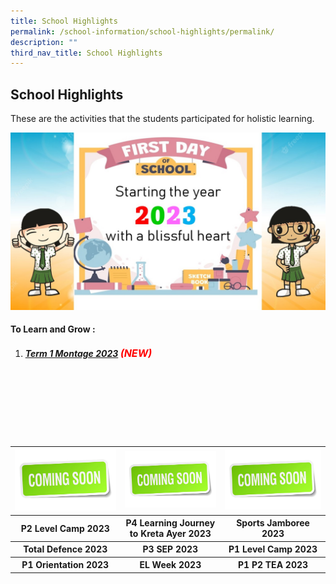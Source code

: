 ```yaml
---
title: School Highlights
permalink: /school-information/school-highlights/permalink/
description: ""
third_nav_title: School Highlights
---
```

## School Highlights

These are the activities that the students participated for holistic learning.

![](/images/Montages/t1montage_01.jpg)

#### To Learn and Grow : 
1. ##### [Term 1 Montage 2023](/school-highlights/to-learn-and-grow/) <font size="3" color="red"> (NEW) </font>

<br>
<br>
<br>
<br>
<br>
<br>



<table>
	<tbody>
		<tr>
			<td><img alt="coming soon" src="/images/Thumbnails/comingsoon01.jpg"> </td>
			<td><img alt="coming soon" src="/images/Thumbnails/comingsoon01.jpg"> </td>
			<td><img alt="coming soon" src="/images/Thumbnails/comingsoon01.jpg"> </td>
			
	
</tr>	
		<tr>
		<th> P2 Level Camp 2023 </th> 
		<th> P4 Learning Journey to Kreta Ayer 2023 </th> 
		<th> Sports Jamboree 2023 </th> 
</tr>
		<tr>
		<th> Total Defence 2023 </th> 
		<th> P3 SEP 2023 </th> 
		<th> P1 Level Camp 2023 </th> 
</tr>
		<tr>
		<th> P1 Orientation 2023 </th> 
		<th> EL Week 2023 </th> 
		<th> P1 P2 TEA 2023 </th> 
</tr>
</tbody></table>